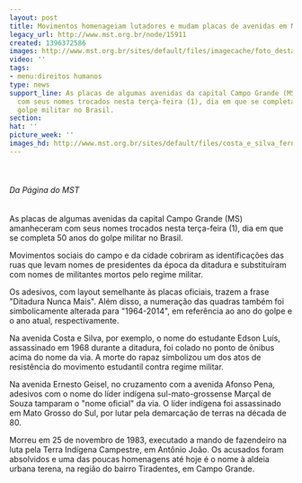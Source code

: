 ```yaml
---
layout: post
title: Movimentos homenageiam lutadores e mudam placas de avenidas em MS
legacy_url: http://www.mst.org.br/node/15911
created: 1396372586
images: http://www.mst.org.br/sites/default/files/imagecache/foto_destaque/costa_e_silva_fernando_da_mata!.jpg
video: ''
tags:
- menu:direitos humanos
type: news
support_line: As placas de algumas avenidas da capital Campo Grande (MS) amanheceram
  com seus nomes trocados nesta terça-feira (1), dia em que se completa 50 anos do
  golpe militar no Brasil.
section: 
hat: ''
picture_week: ''
images_hd: http://www.mst.org.br/sites/default/files/costa_e_silva_fernando_da_mata!.jpg
---
```

<p style="text-align: left;"><img style="margin: 10px;" src="http://www.mst.org.br/sites/default/files/mar%C3%A7as.jpg" alt=""><br><em><br>Da Página do MST<br></em><br><br>As placas de algumas avenidas da capital Campo Grande (MS) amanheceram com seus nomes trocados nesta terça-feira (1), dia em que se completa 50 anos do golpe militar no Brasil.</p><p>Movimentos sociais do campo e da cidade cobriram as identificações das ruas que levam nomes de presidentes da época da ditadura e substituíram com nomes de militantes mortos pelo regime militar.</p><p>Os adesivos, com layout semelhante às placas oficiais, trazem a frase "Ditadura Nunca Mais". Além disso, a numeração das quadras também foi simbolicamente alterada para "1964-2014", em referência ao ano do golpe e o ano atual, respectivamente.</p><p>Na avenida Costa e Silva, por exemplo, o nome do estudante Edson Luís, assassinado em 1968 durante a ditadura, foi colado no ponto de ônibus acima do nome da via. A morte do rapaz simbolizou um dos atos de resistência do movimento estudantil contra regime militar.</p><p>Na avenida Ernesto Geisel, no cruzamento com a avenida Afonso Pena, adesivos com o nome do líder indígena sul-mato-grossense Marçal de Souza tamparam o "nome oficial" da via. O líder indígena foi assassinado em Mato Grosso do Sul, por lutar pela demarcação de terras na década de 80.&nbsp;</p><p>Morreu em 25 de novembro de 1983, executado a mando de fazendeiro na luta pela Terra Indígena Campestre, em Antônio João. Os acusados foram absolvidos e uma das poucas homenagens até hoje é o nome à aldeia urbana terena, na região do bairro Tiradentes, em Campo Grande.</p><p><img style="margin: 10px;" src="http://www.mst.org.br/sites/default/files/costa_e_silva_fernando_da_mata.jpg" alt=""></p>
